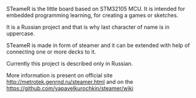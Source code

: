  STeameR is the little board based on STM32105 MCU.
 It is intended for embedded programming learning, for creating a 
 games or sketches.

 It is a Russian project and that is why last character of name is in uppercase.

 STeameR is made in form of steamer and it can be extended with help 
 of connecting one or more decks to it.

 Currently this project is described only in Russian.

 More information is present on official site http://metrotek.genrnd.ru/steamer.html
 and on the https://github.com/yapavelkurochkin/steamer/wiki
 
